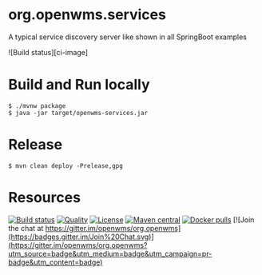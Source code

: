 # org.openwms.services
A typical service discovery server like shown in all SpringBoot examples

![Build status][ci-image]

# Build and Run locally

```
$ ./mvnw package
$ java -jar target/openwms-services.jar 
```

# Release

```
$ mvn clean deploy -Prelease,gpg
```

# Resources

[![Build status](https://github.com/spring-labs/org.openwms.services/actions/workflows/master-build.yml/badge.svg)](https://github.com/spring-labs/org.openwms.services/actions/workflows/master-build.yml)
[![Quality](https://sonarcloud.io/api/project_badges/measure?project=org.openwms:org.openwms.services&metric=alert_status)](https://sonarcloud.io/dashboard?id=org.openwms:org.openwms.services)
[![License](https://img.shields.io/badge/License-Apache%202.0-blue.svg)](LICENSE)
[![Maven central](https://img.shields.io/maven-central/v/org.openwms/org.openwms.services)](https://search.maven.org/search?q=a:org.openwms.services)
[![Docker pulls](https://img.shields.io/docker/pulls/interface21/org.openwms.services)](https://hub.docker.com/r/interface21/org.openwms.services)
[![Join the chat at https://gitter.im/openwms/org.openwms](https://badges.gitter.im/Join%20Chat.svg)](https://gitter.im/openwms/org.openwms?utm_source=badge&utm_medium=badge&utm_campaign=pr-badge&utm_content=badge)

